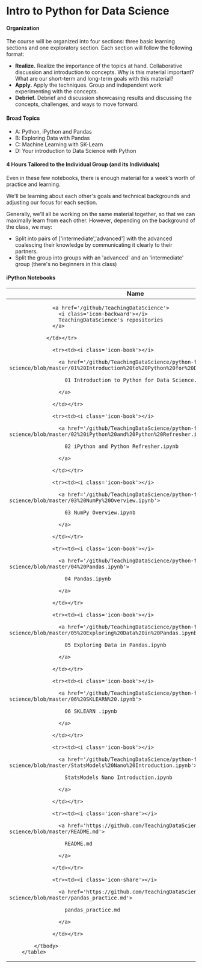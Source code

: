 # Intro to Python for Data Science

#### Organization

The course will be organized into four sections: three basic learning sections and one exploratory section. Each section will follow the following format:

* **Realize.** Realize the importance of the topics at hand. Collaborative discussion and introduction to concepts.  Why is this material important?  What are our short-term and long-term goals with this material?
* **Apply.** Apply the techniques.  Group and independent work experimenting with the concepts.  
* **Debrief.**  Debrief and discussion showcasing results and discussing the concepts, challenges, and ways to move forward.

#### Broad Topics

* A: Python, iPython and Pandas
* B: Exploring Data with Pandas
* C: Machine Learning with SK-Learn
* D: Your introduction to Data Science with Python

#### 4 Hours Tailored to the Individual Group (and its Individuals)

Even in these few notebooks, there is enough material for a week's worth of practice and learning.

We'll be learning about each other's goals and technical backgrounds and adjusting our focus for each section.

Generally, we'll all be working on the same material together, so that we can maximally learn from each other.  However, depending on the background of the class, we may:
* Split into pairs of ['intermediate','advanced'] with the advanced coalescing their knowledge by communicating it clearly to their partners.
* Split the group into groups with an 'advanced' and an 'intermediate' group (there's no beginners in this class)


#### iPython Notebooks

 <table class='table table-condensed table-bordered table-striped'>
            <thead>
                <tr><th>Name</th></tr>
            </thead>
            <tbody>
                <tr><td>
                
                  <a href='/github/TeachingDataScience'>
                    <i class='icon-backward'></i>
                    TeachingDataScience's repositories
                  </a>
                
                </td></tr>
                
                  <tr><td><i class='icon-book'></i>
                  
                    <a href='/github/TeachingDataScience/python-for-data-science/blob/master/01%20Introduction%20to%20Python%20for%20Data%20Science.ipynb'>
                  
                      01 Introduction to Python for Data Science.ipynb
                  
                    </a>
                  
                  </td></tr>
                
                  <tr><td><i class='icon-book'></i>
                  
                    <a href='/github/TeachingDataScience/python-for-data-science/blob/master/02%20iPython%20and%20Python%20Refresher.ipynb'>
                  
                      02 iPython and Python Refresher.ipynb
                  
                    </a>
                  
                  </td></tr>
                
                  <tr><td><i class='icon-book'></i>
                  
                    <a href='/github/TeachingDataScience/python-for-data-science/blob/master/03%20NumPy%20Overview.ipynb'>
                  
                      03 NumPy Overview.ipynb
                  
                    </a>
                  
                  </td></tr>
                
                  <tr><td><i class='icon-book'></i>
                  
                    <a href='/github/TeachingDataScience/python-for-data-science/blob/master/04%20Pandas.ipynb'>
                  
                      04 Pandas.ipynb
                  
                    </a>
                  
                  </td></tr>
                
                  <tr><td><i class='icon-book'></i>
                  
                    <a href='/github/TeachingDataScience/python-for-data-science/blob/master/05%20Exploring%20Data%20in%20Pandas.ipynb'>
                  
                      05 Exploring Data in Pandas.ipynb
                  
                    </a>
                  
                  </td></tr>
                
                  <tr><td><i class='icon-book'></i>
                  
                    <a href='/github/TeachingDataScience/python-for-data-science/blob/master/06%20SKLEARN%20.ipynb'>
                  
                      06 SKLEARN .ipynb
                  
                    </a>
                  
                  </td></tr>
                
                  <tr><td><i class='icon-book'></i>
                  
                    <a href='/github/TeachingDataScience/python-for-data-science/blob/master/StatsModels%20Nano%20Introduction.ipynb'>
                  
                      StatsModels Nano Introduction.ipynb
                  
                    </a>
                  
                  </td></tr>
                
                  <tr><td><i class='icon-share'></i>
                  
                    <a href='https://github.com/TeachingDataScience/python-for-data-science/blob/master/README.md'>
                  
                      README.md
                  
                    </a>
                  
                  </td></tr>
                
                  <tr><td><i class='icon-share'></i>
                  
                    <a href='https://github.com/TeachingDataScience/python-for-data-science/blob/master/pandas_practice.md'>
                  
                      pandas_practice.md
                  
                    </a>
                  
                  </td></tr>
                
            </tbody>
        </table>
